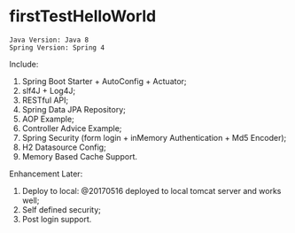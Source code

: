 # firstTestHelloWorld
	Java Version: Java 8
	Spring Version: Spring 4
Include:
1. Spring Boot Starter + AutoConfig + Actuator;
2. slf4J + Log4J;
3. RESTful API;
4. Spring Data JPA Repository;
5. AOP Example;
6. Controller Advice Example;
7. Spring Security (form login + inMemory Authentication + Md5 Encoder);
8. H2 Datasource Config;
9. Memory Based Cache Support.

Enhancement Later:
1. Deploy to local: @20170516 deployed to local tomcat server and works well;
2. Self defined security;
3. Post login support.

